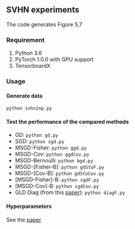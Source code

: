 ## SVHN experiments

The code generates Figure 5,7

### Requirement
1. Python 3.6
2. PyTorch 1.0.0 with GPU support
3. TensorboardX

### Usage

#### Generate data
`python svhn2np.py`

#### Test the performance of the compared methods
- GD: `python gd.py`
- SGD: `python sgd.py`
- MSGD-Fisher: `python ggd.py`
- MSGD-Cov: `python ggdCov.py`
- MSGD-Bernoulli: `python bgd.py`
- MSGD-[Fisher-B]: `python gdStoF.py`
- MSGD-[Cov-B]: `python gdStoCov.py`
- [MSGD-Fisher]-B: `python sgdF.py`
- [MSGD-Cov]-B: `python sgdCov.py`
- GLD Diag (from this [paper](https://arxiv.org/abs/1803.00195)): `python diagF.py`

#### Hyperparameters
See the [paper](https://arxiv.org/abs/1906.07405).
